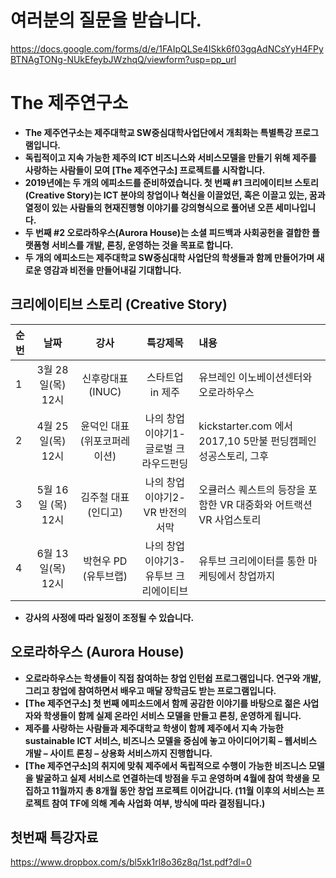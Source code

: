 # 여러분의 질문을 받습니다.
https://docs.google.com/forms/d/e/1FAIpQLSe4ISkk6f03gqAdNCsYyH4FPyBTNAgTONg-NUkEfeybJWzhqQ/viewform?usp=pp_url

# The 제주연구소 

* **The 제주연구소는 제주대학교 SW중심대학사업단에서 개최화는 특별특강 프로그램입니다.**
* **독립적이고 지속 가능한 제주의 ICT 비즈니스와 서비스모델을 만들기 위해 제주를 사랑하는 사람들이 모여 [The 제주연구소] 프로젝트를 시작합니다.**
* **2019년에는 두 개의 에피소드를 준비하였습니다. 첫 번째 #1 크리에이티브 스토리(Creative Story)는 ICT 분야의 창업이나 혁신을 이끌었던, 혹은 이끌고 있는, 꿈과 열정이 있는 사람들의 현재진행형 이야기를 강의형식으로 풀어낸 오픈 세미나입니다.**
* **두 번째 #2 오로라하우스(Aurora House)는 소셜 피드백과 사회공헌을 결합한 플랫폼형 서비스를 개발, 론칭, 운영하는 것을 목표로 합니다.**
* **두 개의 에피소드는 제주대학교 SW중심대학 사업단의 학생들과 함께 만들어가며 새로운 영감과 비전을 만들어내길 기대합니다.**

##  크리에이티브 스토리 (Creative Story)

| 순번      | 날짜 | 강사     |   특강제목   |  내용 |
| :---        |    :----:   |          :---: |          :---: |          :--- |
| 1 | 3월 28일(목) 12시 | 신후랑대표(INUC)  | 스타트업 in 제주 | 유브레인 이노베이션센터와 오로라하우스  |
| 2 | 4월 25일(목) 12시 |윤덕인 대표 (위포코퍼레이션)     |나의 창업 이야기1-글로벌 크라우드펀딩  | kickstarter.com 에서 2017,10 5만불 펀딩캠페인 성공스토리, 그후 |
| 3 |5월 16일 (목) 12시 |김주철 대표 (인디고)|나의 창업 이야기2-VR 반전의 서막| 오큘러스 퀘스트의 등장을 포함한 VR 대중화와 어트랙션VR 사업스토리 |
| 4      |6월 13일(목) 12시| 박현우 PD (유투브랩)     |   나의 창업 이야기3-유투브 크리에이티브    |  유투브 크리에이터를 통한 마케팅에서 창업까지 |
* **강사의 사정에 따라 일정이 조정될 수 있습니다.**

## 오로라하우스 (Aurora House)

* **오로라하우스는 학생들이 직접 참여하는 창업 인턴쉽 프로그램입니다. 연구와 개발, 그리고 창업에 참여하면서 배우고 매달 장학금도 받는 프로그램입니다.** 
* **[The 제주연구소] 첫 번째 에피소드에서 함께 공감한 이야기를 바탕으로 젊은 사업자와 학생들이 함께 실제 온라인 서비스 모델을 만들고 론칭, 운영하게 됩니다.** 
* **제주를 사랑하는 사람들과 제주대학교 학생이 함께 제주에서 지속 가능한 sustainable ICT 서비스, 비즈니스 모델을 중심에 놓고 아이디어기획 – 웹서비스 개발 – 사이트 론칭 – 상용화 서비스까지 진행합니다.**
* **[The 제주연구소]의 취지에 맞춰 제주에서 독립적으로 수행이 가능한 비즈니스 모델을 발굴하고 실제 서비스로 연결하는데 방점을 두고 운영하며 4월에 참여 학생을 모집하고 11월까지 총 8개월 동안 창업 프로젝트 이어갑니다. (11월 이후의 서비스는 프로젝트 참여 TF에 의해 계속 사업화 여부, 방식에 따라 결정됩니다.)**

## 첫번째 특강자료
https://www.dropbox.com/s/bl5xk1rl8o36z8q/1st.pdf?dl=0
